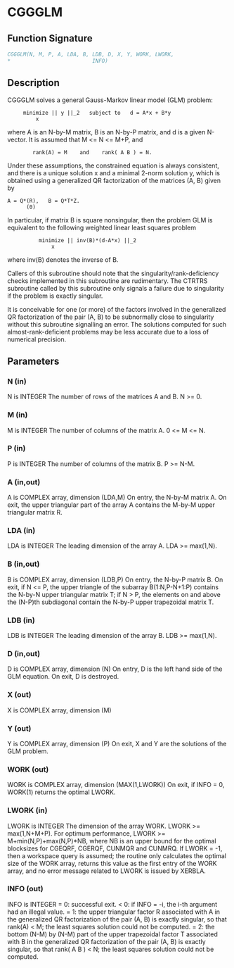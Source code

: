 # CGGGLM

## Function Signature

```fortran
CGGGLM(N, M, P, A, LDA, B, LDB, D, X, Y, WORK, LWORK,
*                          INFO)
```

## Description


 CGGGLM solves a general Gauss-Markov linear model (GLM) problem:

         minimize || y ||_2   subject to   d = A*x + B*y
             x

 where A is an N-by-M matrix, B is an N-by-P matrix, and d is a
 given N-vector. It is assumed that M <= N <= M+P, and

            rank(A) = M    and    rank( A B ) = N.

 Under these assumptions, the constrained equation is always
 consistent, and there is a unique solution x and a minimal 2-norm
 solution y, which is obtained using a generalized QR factorization
 of the matrices (A, B) given by

    A = Q*(R),   B = Q*T*Z.
          (0)

 In particular, if matrix B is square nonsingular, then the problem
 GLM is equivalent to the following weighted linear least squares
 problem

              minimize || inv(B)*(d-A*x) ||_2
                  x

 where inv(B) denotes the inverse of B.

 Callers of this subroutine should note that the singularity/rank-deficiency checks
 implemented in this subroutine are rudimentary. The CTRTRS subroutine called by this
 subroutine only signals a failure due to singularity if the problem is exactly singular.

 It is conceivable for one (or more) of the factors involved in the generalized QR
 factorization of the pair (A, B) to be subnormally close to singularity without this
 subroutine signalling an error. The solutions computed for such almost-rank-deficient
 problems may be less accurate due to a loss of numerical precision.


## Parameters

### N (in)

N is INTEGER The number of rows of the matrices A and B. N >= 0.

### M (in)

M is INTEGER The number of columns of the matrix A. 0 <= M <= N.

### P (in)

P is INTEGER The number of columns of the matrix B. P >= N-M.

### A (in,out)

A is COMPLEX array, dimension (LDA,M) On entry, the N-by-M matrix A. On exit, the upper triangular part of the array A contains the M-by-M upper triangular matrix R.

### LDA (in)

LDA is INTEGER The leading dimension of the array A. LDA >= max(1,N).

### B (in,out)

B is COMPLEX array, dimension (LDB,P) On entry, the N-by-P matrix B. On exit, if N <= P, the upper triangle of the subarray B(1:N,P-N+1:P) contains the N-by-N upper triangular matrix T; if N > P, the elements on and above the (N-P)th subdiagonal contain the N-by-P upper trapezoidal matrix T.

### LDB (in)

LDB is INTEGER The leading dimension of the array B. LDB >= max(1,N).

### D (in,out)

D is COMPLEX array, dimension (N) On entry, D is the left hand side of the GLM equation. On exit, D is destroyed.

### X (out)

X is COMPLEX array, dimension (M)

### Y (out)

Y is COMPLEX array, dimension (P) On exit, X and Y are the solutions of the GLM problem.

### WORK (out)

WORK is COMPLEX array, dimension (MAX(1,LWORK)) On exit, if INFO = 0, WORK(1) returns the optimal LWORK.

### LWORK (in)

LWORK is INTEGER The dimension of the array WORK. LWORK >= max(1,N+M+P). For optimum performance, LWORK >= M+min(N,P)+max(N,P)*NB, where NB is an upper bound for the optimal blocksizes for CGEQRF, CGERQF, CUNMQR and CUNMRQ. If LWORK = -1, then a workspace query is assumed; the routine only calculates the optimal size of the WORK array, returns this value as the first entry of the WORK array, and no error message related to LWORK is issued by XERBLA.

### INFO (out)

INFO is INTEGER = 0: successful exit. < 0: if INFO = -i, the i-th argument had an illegal value. = 1: the upper triangular factor R associated with A in the generalized QR factorization of the pair (A, B) is exactly singular, so that rank(A) < M; the least squares solution could not be computed. = 2: the bottom (N-M) by (N-M) part of the upper trapezoidal factor T associated with B in the generalized QR factorization of the pair (A, B) is exactly singular, so that rank( A B ) < N; the least squares solution could not be computed.

